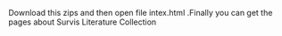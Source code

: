 Download this zips and then open file intex.html .Finally you can get the pages about Survis Literature Collection

